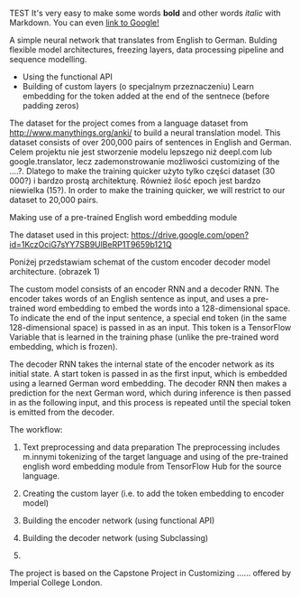TEST
It's very easy to make some words **bold** and other words *italic* with Markdown. You can even [link to Google!](http://google.com)

A simple neural network that translates from English to German.
Bulding flexible model architectures, freezing layers, data processing pipeline and sequence modelling.

- Using the functional API
- Building of custom layers (o specjalnym przeznaczeniu)
Learn embedding for the <end> token added at the end of the sentnece (before padding zeros)


The dataset for the project comes from 
a language dataset from http://www.manythings.org/anki/ to build a neural translation model. This dataset consists of over 200,000 pairs of sentences in English and German. 
Celem projektu nie jest stworzenie modelu lepszego niż deepl.com lub google.translator, lecz zademonstrowanie możliwości customizing of the ....?.
Dlatego to make the training quicker użyto tylko części dataset (30 000?) i bardzo prostą architekturę. Również ilość epoch jest bardzo niewielka (15?).
 In order to make the training quicker, we will restrict to our dataset to 20,000 pairs. 

Making use of a pre-trained English word embedding module

The dataset used in this project:
https://drive.google.com/open?id=1KczOciG7sYY7SB9UlBeRP1T9659b121Q


Poniżej przedstawiam schemat of the custom encoder decoder model architecture.
(obrazek 1)


The custom model consists of an encoder RNN and a decoder RNN. The encoder takes words of an English sentence as input, and uses a pre-trained word embedding to embed the words into a 128-dimensional space. To indicate the end of the input sentence, a special end token (in the same 128-dimensional space) is passed in as an input. This token is a TensorFlow Variable that is learned in the training phase (unlike the pre-trained word embedding, which is frozen).

The decoder RNN takes the internal state of the encoder network as its initial state. A start token is passed in as the first input, which is embedded using a learned German word embedding. The decoder RNN then makes a prediction for the next German word, which during inference is then passed in as the following input, and this process is repeated until the special <end> token is emitted from the decoder.

The workflow:
1. Text preprocessing and data preparation
The preprocessing includes m.innymi tokenizing of the target language and using of the pre-trained english word embedding module from TensorFlow Hub for the source language.

2. Creating the custom layer (i.e. to add the <end> token embedding to encoder model)

3. Building the encoder network (using functional API)
4. Building the decoder network (using Subclassing)
5. 




The project is based on the Capstone Project in Customizing ...... offered by Imperial College London.